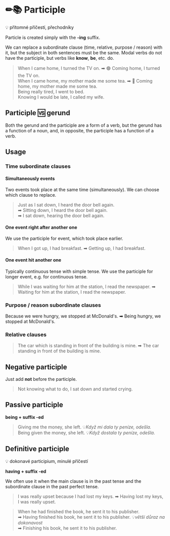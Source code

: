 # ✏📚 Participle

💡 přítomné příčestí, přechodníky

Particle is created simply with the **-ing** suffix.

We can replace a subordinate clause (time, relative, purpose / reason) with it, but the subject in both sentences must
be the same. Modal verbs do not have the participle, but verbs like **know**, **be**, etc. do.

> When I came home, I turned the TV on. ➡ 🟢 Coming home, I turned the TV on. <br/>
> When I came home, my mother made me some tea. ➡ 🔴 Coming home, my mother made me some tea. <br/>
> Being really tired, I went to bed. <br/>
> Knowing I would be late, I called my wife. <br/>

## Participle 🆚 gerund

Both the gerund and the participle are a form of a verb, but the gerund has a function of a noun, and, in opposite, the
participle has a function of a verb.

## Usage

### Time subordinate clauses

#### Simultaneously events

Two events took place at the same time (simultaneously). We can choose which clause to replace.

> Just as I sat down, I heard the door bell again. <br/>
> ➡ Sitting down, I heard the door bell again. <br/>
> ➡ I sat down, hearing the door bell again. <br/>

#### One event right after another one

We use the participle for event, which took place earlier.

> When I got up, I had breakfast. ➡ Getting up, I had breakfast. <br/>

#### One event hit another one

Typically continuous tense with simple tense. We use the participle for longer event, e.g. for continuous tense.

> While I was waiting for him at the station, I read the newspaper. ➡ Waiting for him at the station, I read the
> newspaper. <br/>

### Purpose / reason subordinate clauses

Because we were hungry, we stopped at McDonald's. ➡ Being hungry, we stopped at McDonald's. <br/>

### Relative clauses

> The car which is standing in front of the building is mine. ➡ The car standing in front of the building is mine. <br/>

## Negative participle

Just add **not** before the participle.

> Not knowing what to do, I sat down and started crying. <br/>

## Passive participle

**being + suffix -ed**

> Giving me the money, she left. 💡*Když mi dala ty peníze, odešla.* <br/>
> Being given the money, she left. 💡*Když dostala ty peníze, odešla.* <br/>

## Definitive participle

💡 dokonavé participium, minulé příčestí

**having + suffix -ed**

We often use it when the main clause is in the past tense and the subordinate clause in the past perfect tense.

> I was really upset because I had lost my keys. ➡ Having lost my keys, I was really upset. <br/>

> When he had finished the book, he sent it to his publisher. <br/>
> ➡ Having finished his book, he sent it to his publisher. 💡*větší důraz na dokonavost*<br/>
> ➡ Finishing his book, he sent it to his publisher. <br/>

